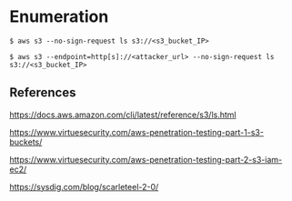 # Enumeration

`$ aws s3 --no-sign-request ls s3://<s3_bucket_IP>`

`$ aws s3 --endpoint=http[s]://<attacker_url> --no-sign-request ls s3://<s3_bucket_IP>`

## References

https://docs.aws.amazon.com/cli/latest/reference/s3/ls.html

https://www.virtuesecurity.com/aws-penetration-testing-part-1-s3-buckets/

https://www.virtuesecurity.com/aws-penetration-testing-part-2-s3-iam-ec2/

https://sysdig.com/blog/scarleteel-2-0/